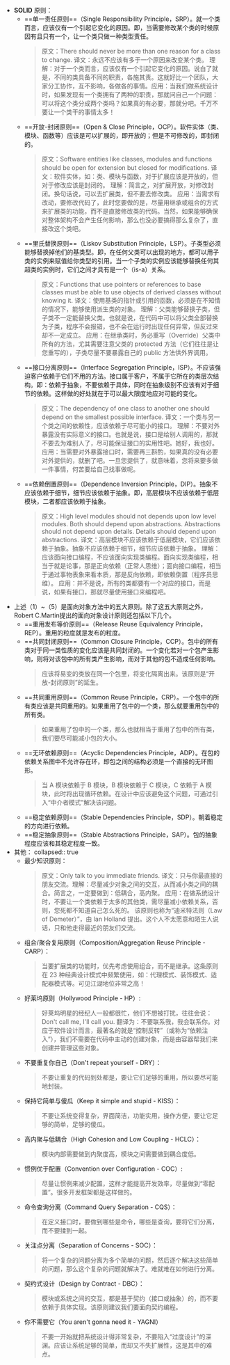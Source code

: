 - **SOLID** 原则：
	- ==单一责任原则==（Single Responsibility Principle，SRP）。就一个类而言，应该仅有一个引起它变化的原因。即，当需要修改某个类的时候原因有且只有一个，让一个类只做一种类型责任。
	  > 原文：There should never be more than one reason for a class to change.
	  > 译文：永远不应该有多于一个原因来改变某个类。
	  > 理解：对于一个类而言，应该仅有一个引起它变化的原因。说白了就是，不同的类具备不同的职责，各施其责。这就好比一个团队，大家分工协作，互不影响，各做各的事情。应用：当我们做系统设计时，如果发现有一个类拥有了两种的职责，那就问自己一个问题：可以将这个类分成两个类吗？如果真的有必要，那就分吧。千万不要让一个类干的事情太多！
	- ==开放-封闭原则==（Open & Close Principle，OCP）。软件实体（类、模块、函数等）应该是可以扩展的，即开放的；但是不可修改的，即封闭的。
	  > 原文：Software entities like classes, modules and functions should be open for extension but closed for modifications.
	  > 译文：软件实体，如：类、模块与函数，对于扩展应该是开放的，但对于修改应该是封闭的。
	  > 理解：简言之，对扩展开放，对修改封闭。换句话说，可以去扩展类，但不要去修改类。
	  > 应用：当需求有改动，要修改代码了，此时您要做的是，尽量用继承或组合的方式来扩展类的功能，而不是直接修改类的代码。当然，如果能够确保对整体架构不会产生任何影响，那么也没必要搞得那么复杂了，直接改这个类吧。
	- ==里氏替换原则==（Liskov Substitution Principle，LSP）。子类型必须能够替换掉他们的基类型。即，在任何父类可以出现的地方，都可以用子类的实例来赋值给你类型的引用。当一个子类的实例应该能够替换任何其超类的实例时，它们之间才具有是一个（is-a）关系。
	  > 原文：Functions that use pointers or references to base classes must be able to use objects of derived classes without knowing it.
	  > 译文：使用基类的指针或引用的函数，必须是在不知情的情况下，能够使用派生类的对象。
	  > 理解：父类能够替换子类，但子类不一定能替换父类。也就是说，在代码中可以将父类全部替换为子类，程序不会报错，也不会在运行时出现任何异常，但反过来却不一定成立。
	  > 应用：在继承类时，务必重写（Override）父类中所有的方法，尤其需要注意父类的 protected 方法（它们往往是让您重写的），子类尽量不要暴露自己的 public 方法供外界调用。
	- ==接口分离原则==（Interface Segregation Principle，ISP）。不应该强迫客户依赖于它们不用的方法。接口属于客户，不属于它所在的类层次结构。即：依赖于抽象，不要依赖于具体，同时在抽象级别不应该有对于细节的依赖。这样做的好处就在于可以最大限度地应对可能的变化。
	  > 原文：The dependency of one class to another one should depend on the smallest possible interface.
	  > 译文：一个类与另一个类之间的依赖性，应该依赖于尽可能小的接口。
	  > 理解：不要对外暴露没有实际意义的接口。也就是说，接口是给别人调用的，那就不要去为难别人了，尽可能保证接口的实用性吧。她好，我也好。
	  > 应用：当需要对外暴露接口时，需要再三斟酌，如果真的没有必要对外提供的，就删了吧。一旦您提供了，就意味着，您将来要多做一件事情，何苦要给自己找事做呢。
	- ==依赖倒置原则==（Dependence Inversion Principle，DIP）。抽象不应该依赖于细节，细节应该依赖于抽象。即，高层模块不应该依赖于低层模块，二者都应该依赖于抽象。
	  > 原文：High level modules should not depends upon low level modules. Both should depend upon abstractions. Abstractions should not depend upon details. Details should depend upon abstractions.
	  > 译文：高层模块不应该依赖于低层模块，它们应该依赖于抽象。抽象不应该依赖于细节，细节应该依赖于抽象。
	  > 理解：应该面向接口编程，不应该面向实现类编程。面向实现类编程，相当于就是论事，那是正向依赖（正常人思维）；面向接口编程，相当于通过事物表象来看本质，那是反向依赖，即依赖倒置（程序员思维）。
	  > 应用：并不是说，所有的类都要有一个对应的接口，而是说，如果有接口，那就尽量使用接口来编程吧。
- 上述（1）~（5）是面向对象方法中的五大原则。除了这五大原则之外，Robert C.Martin提出的面向对象设计原则还包括以下几个。
	- ==重用发布等价原则==（Release Reuse Equivalency Principle，REP）。重用的粒度就是发布的粒度。
	- ==共同封闭原则==（Common Closure Principle，CCP）。包中的所有类对于同一类性质的变化应该是共同封闭的。一个变化若对一个包产生影响，则将对该包中的所有类产生影响，而对于其他的包不造成任何影响。
	  > 应该将易变的类放在同一个包里，将变化隔离出来。该原则是“开放-封闭原则”的延生。
	- ==共同重用原则==（Common Reuse Principle，CRP）。一个包中的所有类应该是共同重用的。如果重用了包中的一个类，那么就要重用包中的所有类。
	  > 如果重用了包中的一个类，那么也就相当于重用了包中的所有类，我们要尽可能减小包的大小。
	- ==无环依赖原则==（Acyclic Dependencies Principle，ADP）。在包的依赖关系图中不允许存在环，即包之间的结构必须是一个直接的无环图形。
	  > 当 A 模块依赖于 B 模块，B 模块依赖于 C 模块，C 依赖于 A 模块，此时将出现循环依赖。在设计中应该避免这个问题，可通过引入“中介者模式”解决该问题。
	- ==稳定依赖原则==（Stable Dependencies Principle，SDP）。朝着稳定的方向进行依赖。
	- ==稳定抽象原则==（Stable Abstractions Principle，SAP）。包的抽象程度应该和其稳定程度一致。
- 其他：
  collapsed:: true
	- 最少知识原则：
	  > 原文：Only talk to you immediate friends.
	  > 译文：只与你最直接的朋友交流。理解：尽量减少对象之间的交互，从而减小类之间的耦合。简言之，一定要做到：低耦合，高内聚。
	  > 应用：在做系统设计时，不要让一个类依赖于太多的其他类，需尽量减小依赖关系，否则，您死都不知道自己怎么死的。
	  > 该原则也称为“迪米特法则（Law of Demeter）”，由 Ian Holland 提出。这个人不太愿意和陌生人说话，只和他走得最近的朋友们交流。
	- 组合/聚合复用原则（Composition/Aggregation Reuse Principle - CARP）：
	  > 当要扩展类的功能时，优先考虑使用组合，而不是继承。这条原则在 23 种经典设计模式中频繁使用，如：代理模式、装饰模式、适配器模式等。可见江湖地位非常之高！
	- 好莱坞原则（Hollywood Principle - HP）:
	  > 好莱坞明星的经纪人一般都很忙，他们不想被打扰，往往会说：Don't call me, I'll call you. 翻译为：不要联系我，我会联系你。对应于软件设计而言，最著名的就是“控制反转”（或称为“依赖注入”），我们不需要在代码中主动的创建对象，而是由容器帮我们来创建并管理这些对象。
	- 不要重复你自己（Don't repeat yourself - DRY）：
	  > 不要让重复的代码到处都是，要让它们足够的重用，所以要尽可能地封装。
	- 保持它简单与傻瓜（Keep it simple and stupid - KISS）：
	  > 不要让系统变得复杂，界面简洁，功能实用，操作方便，要让它足够的简单，足够的傻瓜。
	- 高内聚与低耦合（High Cohesion and Low Coupling - HCLC）：
	  > 模块内部需要做到内聚度高，模块之间需要做到耦合度低。
	- 惯例优于配置（Convention over Configuration - COC）:
	  > 尽量让惯例来减少配置，这样才能提高开发效率，尽量做到“零配置”。很多开发框架都是这样做的。
	- 命令查询分离（Command Query Separation - CQS）：
	  > 在定义接口时，要做到哪些是命令，哪些是查询，要将它们分离，而不要揉到一起。
	- 关注点分离（Separation of Concerns - SOC）：
	  > 将一个复杂的问题分离为多个简单的问题，然后逐个解决这些简单的问题，那么这个复杂的问题就解决了。难就难在如何进行分离。
	- 契约式设计（Design by Contract - DBC）：
	  > 模块或系统之间的交互，都是基于契约（接口或抽象）的，而不要依赖于具体实现。该原则建议我们要面向契约编程。
	- 你不需要它（You aren't gonna need it - YAGNI）
	  > 不要一开始就把系统设计得非常复杂，不要陷入“过度设计”的深渊。应该让系统足够的简单，而却又不失扩展性，这是其中的难点。